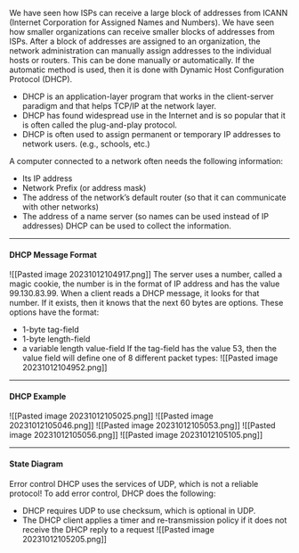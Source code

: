 We have seen how ISPs can receive a large block of addresses from ICANN (Internet Corporation for Assigned Names and Numbers).
We have seen how smaller organizations can receive smaller blocks of addresses from ISPs.
After a block of addresses are assigned to an organization, the network administration can manually assign addresses to the individual hosts or routers.
This can be done manually or automatically. If the automatic method is used, then it is done with Dynamic Host Configuration Protocol (DHCP).

* DHCP is an application-layer program that works in the client-server paradigm and that helps TCP/IP at the network layer.
* DHCP has found widespread use in the Internet and is so popular that it is often called the plug-and-play protocol.
* DHCP is often used to assign permanent or temporary IP addresses to network users. (e.g., schools, etc.)

A computer connected to a network often needs the following information:
* Its IP address
* Network Prefix (or address mask)
* The address of the network’s default router (so that it can communicate with other networks)
* The address of a name server (so names can be used instead of IP addresses) DHCP can be used to collect the information.

***
#### DHCP Message Format
![[Pasted image 20231012104917.png]]
The server uses a number, called a magic cookie, the number is in the format of IP address and has the value 99.130.83.99.
When a client reads a DHCP message, it looks for that number.
If it exists, then it knows that the next 60 bytes are options. These options have the format:
* 1-byte tag-field
* 1-byte length-field
* a variable length value-field
If the tag-field has the value 53, then the value field will define one of 8 different packet types:
![[Pasted image 20231012104952.png]]

***
#### DHCP Example
![[Pasted image 20231012105025.png]]
![[Pasted image 20231012105046.png]]
![[Pasted image 20231012105053.png]]
![[Pasted image 20231012105056.png]]
![[Pasted image 20231012105105.png]]

***
#### State Diagram
Error control DHCP uses the services of UDP, which is not a reliable protocol!
To add error control, DHCP does the following:
* DHCP requires UDP to use checksum, which is optional in UDP.
* The DHCP client applies a timer and re-transmission policy if it does not receive the DHCP reply to a request
![[Pasted image 20231012105205.png]]
